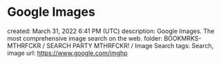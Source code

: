 # Google Images

created: March 31, 2022 6:41 PM (UTC)
description: Google Images. The most comprehensive image search on the web.
folder: BOOKMRKS-MTHRFCKR / SEARCH PARTY MTHRFCKR! / Image Search
tags: Search, image
url: https://www.google.com/imghp